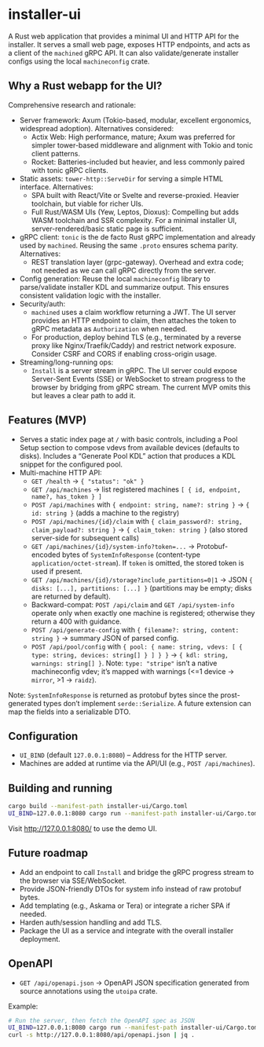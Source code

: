 # installer-ui

A Rust web application that provides a minimal UI and HTTP API for the installer. It serves a small web page, exposes HTTP endpoints, and acts as a client of the `machined` gRPC API. It can also validate/generate installer configs using the local `machineconfig` crate.

## Why a Rust webapp for the UI?

Comprehensive research and rationale:

- Server framework: Axum (Tokio-based, modular, excellent ergonomics, widespread adoption). Alternatives considered:
  - Actix Web: High performance, mature; Axum was preferred for simpler tower-based middleware and alignment with Tokio and tonic client patterns.
  - Rocket: Batteries-included but heavier, and less commonly paired with tonic gRPC clients.
- Static assets: `tower-http::ServeDir` for serving a simple HTML interface. Alternatives:
  - SPA built with React/Vite or Svelte and reverse-proxied. Heavier toolchain, but viable for richer UIs.
  - Full Rust/WASM UIs (Yew, Leptos, Dioxus): Compelling but adds WASM toolchain and SSR complexity. For a minimal installer UI, server-rendered/basic static page is sufficient.
- gRPC client: `tonic` is the de facto Rust gRPC implementation and already used by `machined`. Reusing the same `.proto` ensures schema parity. Alternatives:
  - REST translation layer (grpc-gateway). Overhead and extra code; not needed as we can call gRPC directly from the server.
- Config generation: Reuse the local `machineconfig` library to parse/validate installer KDL and summarize output. This ensures consistent validation logic with the installer.
- Security/auth:
  - `machined` uses a claim workflow returning a JWT. The UI server provides an HTTP endpoint to claim, then attaches the token to gRPC metadata as `Authorization` when needed.
  - For production, deploy behind TLS (e.g., terminated by a reverse proxy like Nginx/Traefik/Caddy) and restrict network exposure. Consider CSRF and CORS if enabling cross-origin usage.
- Streaming/long-running ops:
  - `Install` is a server stream in gRPC. The UI server could expose Server-Sent Events (SSE) or WebSocket to stream progress to the browser by bridging from gRPC stream. The current MVP omits this but leaves a clear path to add it.

## Features (MVP)

- Serves a static index page at `/` with basic controls, including a Pool Setup section to compose vdevs from available devices (defaults to disks). Includes a “Generate Pool KDL” action that produces a KDL snippet for the configured pool.
- Multi-machine HTTP API:
  - `GET /health` → `{ "status": "ok" }`
  - `GET /api/machines` → list registered machines `[ { id, endpoint, name?, has_token } ]`
  - `POST /api/machines` with `{ endpoint: string, name?: string }` → `{ id: string }` (adds a machine to the registry)
  - `POST /api/machines/{id}/claim` with `{ claim_password?: string, claim_payload?: string }` → `{ claim_token: string }` (also stored server-side for subsequent calls)
  - `GET /api/machines/{id}/system-info?token=...` → Protobuf-encoded bytes of `SystemInfoResponse` (content-type `application/octet-stream`). If `token` is omitted, the stored token is used if present.
  - `GET /api/machines/{id}/storage?include_partitions=0|1` → JSON `{ disks: [...], partitions: [...] }` (partitions may be empty; disks are returned by default).
  - Backward-compat: `POST /api/claim` and `GET /api/system-info` operate only when exactly one machine is registered; otherwise they return a 400 with guidance.
  - `POST /api/generate-config` with `{ filename?: string, content: string }` → summary JSON of parsed config.
  - `POST /api/pool/config` with `{ pool: { name: string, vdevs: [ { type: string, devices: string[] } ] } }` → `{ kdl: string, warnings: string[] }`. Note: `type: "stripe"` isn’t a native machineconfig vdev; it’s mapped with warnings (<=1 device → `mirror`, >1 → `raidz`).

Note: `SystemInfoResponse` is returned as protobuf bytes since the prost-generated types don’t implement `serde::Serialize`. A future extension can map the fields into a serializable DTO.

## Configuration

- `UI_BIND` (default `127.0.0.1:8080`) – Address for the HTTP server.
- Machines are added at runtime via the API/UI (e.g., `POST /api/machines`).

## Building and running

```bash
cargo build --manifest-path installer-ui/Cargo.toml
UI_BIND=127.0.0.1:8080 cargo run --manifest-path installer-ui/Cargo.toml
```

Visit http://127.0.0.1:8080/ to use the demo UI.

## Future roadmap

- Add an endpoint to call `Install` and bridge the gRPC progress stream to the browser via SSE/WebSocket.
- Provide JSON-friendly DTOs for system info instead of raw protobuf bytes.
- Add templating (e.g., Askama or Tera) or integrate a richer SPA if needed.
- Harden auth/session handling and add TLS.
- Package the UI as a service and integrate with the overall installer deployment.


## OpenAPI

- `GET /api/openapi.json` → OpenAPI JSON specification generated from source annotations using the `utoipa` crate.

Example:

```bash
# Run the server, then fetch the OpenAPI spec as JSON
UI_BIND=127.0.0.1:8080 cargo run --manifest-path installer-ui/Cargo.toml
curl -s http://127.0.0.1:8080/api/openapi.json | jq .
```
